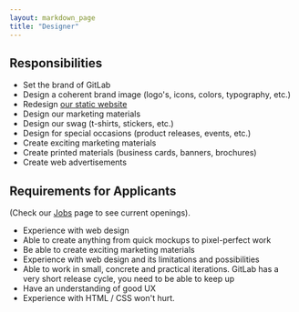 ```yaml
---
layout: markdown_page
title: "Designer"
---
```


## Responsibilities

* Set the brand of GitLab
* Design a coherent brand image (logo's, icons, colors, typography, etc.)
* Redesign [our static website](https://about.gitlab.com/)
* Design our marketing materials
* Design our swag (t-shirts, stickers, etc.)
* Design for special occasions (product releases, events, etc.)
* Create exciting marketing materials
* Create printed materials (business cards, banners, brochures)
* Create web advertisements


## Requirements for Applicants
(Check our [Jobs](https://about.gitlab.com/jobs/) page to see current openings).

* Experience with web design 
* Able to create anything from quick mockups to pixel-perfect work
* Be able to create exciting marketing materials
* Experience with web design and its limitations and possibilities
* Able to work in small, concrete and practical iterations. GitLab has a very short release cycle, you need to be able to keep up
* Have an understanding of good UX
* Experience with HTML / CSS won't hurt.